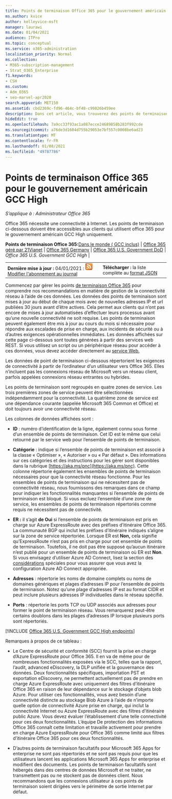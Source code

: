 ```yaml
---
title: Points de terminaison Office 365 pour le gouvernement américain GCC High
ms.author: kvice
author: kelleyvice-msft
manager: laurawi
ms.date: 01/04/2021
audience: ITPro
ms.topic: conceptual
ms.service: o365-administration
localization_priority: Normal
ms.collection:
- M365-subscription-management
- Strat_O365_Enterprise
f1.keywords:
- CSH
ms.custom:
- Adm_O365
- seo-marvel-apr2020
search.appverid: MET150
ms.assetid: cbd2369c-fd96-464c-bf48-c99826b459ee
description: Dans cet article, vous trouverez des points de terminaison accessibles pour les clients qui utilisent les plans Office 365 pour le gouvernement américain GCC High.
hideEdit: true
ms.openlocfilehash: 7a9cc33f93ac1a887ecce24689858b283f992cde
ms.sourcegitcommit: a76de3d1604d755b29053e7bf557c0008be6ad23
ms.translationtype: MT
ms.contentlocale: fr-FR
ms.lasthandoff: 01/08/2021
ms.locfileid: "49787786"
---
```

# <a name="office-365-us-government-gcc-high-endpoints"></a>Points de terminaison Office 365 pour le gouvernement américain GCC High

 *S’applique à : Administrateur Office 365*

Office 365 nécessite une connectivité à Internet. Les points de terminaison ci-dessous doivent être accessibles aux clients qui utilisent office 365 pour le gouvernement américain GCC High uniquement.
  
 **Points de terminaison Office 365:**[Dans le monde ( GCC inclus)](urls-and-ip-address-ranges.md) | [Office 365 géré par 21Vianet](urls-and-ip-address-ranges-21vianet.md)  | [Office 365 Germany](microsoft-365-germany-endpoints.md)  | [Office 365 U.S. Government DoD](microsoft-365-u-s-government-dod-endpoints.md) | *Office 365 U.S. Government GCC High* |
  
|||
|:-----|:-----|
|**Dernière mise à jour :** 04/01/2021 : ![RSS](../media/5dc6bb29-25db-4f44-9580-77c735492c4b.png) [Modifier l'abonnement au journal](https://endpoints.office.com/version/USGOVGCCHigh?allversions=true&format=rss&clientrequestid=b10c5ed1-bad1-445f-b386-b919946339a7) <br/> |**Télécharger :** la liste complète au [format JSON](https://endpoints.office.com/endpoints/USGOVGCCHigh?clientrequestid=b10c5ed1-bad1-445f-b386-b919946339a7) <br/> |

 Commencez par gérer les points [de terminaison Office 365](managing-office-365-endpoints.md) pour comprendre nos recommandations en matière de gestion de la connectivité réseau à l’aide de ces données. Les données des points de terminaison sont mises à jour au début de chaque mois avec de nouvelles adresses IP et url publiées 30 jours avant d’être actives. Cela permet aux clients qui n’ont pas encore de mises à jour automatisées d’effectuer leurs processus avant qu’une nouvelle connectivité ne soit requise. Les points de terminaison peuvent également être mis à jour au cours du mois si nécessaire pour répondre aux escalades de prise en charge, aux incidents de sécurité ou à d’autres exigences opérationnelles immédiates. Les données affichées sur cette page ci-dessous sont toutes générées à partir des services web REST. Si vous utilisez un script ou un périphérique réseau pour accéder à ces données, vous devez accéder directement au [service Web.](microsoft-365-ip-web-service.md)

Les données de point de terminaison ci-dessous répertorient les exigences de connectivité à partir de l’ordinateur d’un utilisateur vers Office 365. Elles n’incluent pas les connexions réseau de Microsoft vers un réseau client, parfois appelées connexions réseau entrantes ou hybrides.

Les points de terminaison sont regroupés en quatre zones de service. Les trois premières zones de service peuvent être sélectionnées indépendamment pour la connectivité. La quatrième zone de service est une dépendance courante (appelée Microsoft 365 Common et Office) et doit toujours avoir une connectivité réseau.

Les colonnes de données affichées sont :

- **ID** : numéro d’identification de la ligne, également connu sous forme d’un ensemble de points de terminaison. Cet ID est le même que celui retourné par le service web pour l’ensemble de points de terminaison.

- **Catégorie** : indique si l’ensemble de points de terminaison est associé à la classe « Optimiser », « Autoriser » ou « Par défaut ». Des informations sur ces catégories et des instructions pour les gérer sont disponibles dans la rubrique [https://aka.ms/pnc](https://aka.ms/pnc). Cette colonne répertorie également les ensembles de points de terminaison nécessaires pour que la connectivité réseau fonctionne. Pour les ensembles de points de terminaison qui ne nécessitent pas de connectivité réseau, nous fournissons des remarques dans ce champ pour indiquer les fonctionnalités manquantes si l’ensemble de points de terminaison est bloqué. Si vous excluez l’ensemble d’une zone de service, les ensembles de points de terminaison répertoriés comme requis ne nécessitent pas de connectivité.

- **ER :** il s’agit **de Oui** si l’ensemble de points de terminaison est pris en charge sur Azure ExpressRoute avec des préfixes d’itinéraire Office 365. La communauté BGP qui inclut les préfixes d’itinéraire indiqués s’aligne sur la zone de service répertoriée. Lorsque ER est **Non,** cela signifie qu’ExpressRoute n’est pas pris en charge pour cet ensemble de points de terminaison. Toutefois, il ne doit pas être supposé qu’aucun itinéraire n’est publié pour un ensemble de points de terminaison où ER est **Non**. Si vous envisagez d’utiliser Azure AD Connect, lisez la section des [considérations](https://docs.microsoft.com/azure/active-directory/hybrid/reference-connect-instances#microsoft-azure-government) spéciales pour vous assurer que vous avez la configuration Azure AD Connect appropriée.

- **Adresses** : répertorie les noms de domaine complets ou noms de domaines génériques et plages d’adresses IP pour l’ensemble de points de terminaison. Notez qu’une plage d’adresses IP est au format CIDR et peut inclure plusieurs adresses IP individuelles dans le réseau spécifié.
 
- **Ports** : répertorie les ports TCP ou UDP associés aux adresses pour former le point de terminaison réseau. Vous remarquerez peut-être certains doublons dans les plages d’adresses IP lorsque plusieurs ports sont répertoriés.
 
[!INCLUDE [Office 365 U.S. Government GCC High endpoints](../includes/office-365-u.s.-government-gcc-high-endpoints.md)]

Remarques à propos de ce tableau :

- Le Centre de sécurité et conformité (SCC) fournit la prise en charge d’Azure ExpressRoute pour Office 365. Il en va de même pour de nombreuses fonctionnalités exposées via le SCC, telles que la rapport, l’audit, advanced eDiscovery, la DLP unifiée et la gouvernance des données. Deux fonctionnalités spécifiques, importation PST et exportation eDiscovery, ne permettent actuellement pas de prendre en charge Azure ExpressRoute avec uniquement des filtres d’itinéraire Office 365 en raison de leur dépendance sur le stockage d’objets blob Azure. Pour utiliser ces fonctionnalités, vous avez besoin d’une connectivité distincte au stockage Blob Azure à l’aide de n’importe quelle option de connectivité Azure prise en charge, qui inclut la connectivité Internet ou Azure ExpressRoute avec des filtres d’itinéraire public Azure. Vous devez évaluer l’établissement d’une telle connectivité pour ces deux fonctionnalités. L’équipe De protection des informations Office 365 connaît cette limitation et travaille activement pour prendre en charge Azure ExpressRoute pour Office 365 comme limité aux filtres d’itinéraire Office 365 pour ces deux fonctionnalités.

- D’autres points de terminaison facultatifs pour Microsoft 365 Apps for enterprise ne sont pas répertoriés et ne sont pas requis pour que les utilisateurs lancent les applications Microsoft 365 Apps for enterprise et modifient des documents. Les points de terminaison facultatifs sont hébergés dans des centres de données Microsoft et ne traiter, ne transmettent pas ou ne stockent pas de données client. Nous recommandons que les connexions utilisateur à ces points de terminaison soient dirigées vers le périmètre de sortie Internet par défaut.


